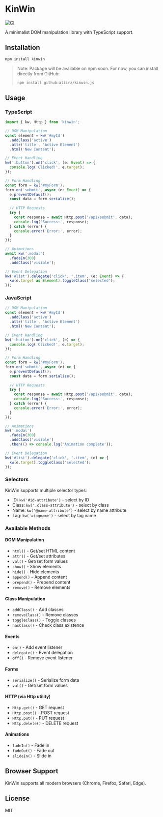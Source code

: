 # KinWin
[![CI](https://github.com/aliirz/kinwin.js/actions/workflows/ci.yml/badge.svg)](https://github.com/aliirz/kinwin.js/actions/workflows/ci.yml)

A minimalist DOM manipulation library with TypeScript support.

## Installation

```bash
npm install kinwin
```

> Note: Package will be available on npm soon. For now, you can install directly from GitHub:
> ```bash
> npm install github:aliirz/kinwin.js
> ```

## Usage

### TypeScript
```typescript
import { kw, Http } from 'kinwin';

// DOM Manipulation
const element = kw('#myId')
  .addClass('active')
  .attr('title', 'Active Element')
  .html('New Content');

// Event Handling
kw('.button').on('click', (e: Event) => {
  console.log('Clicked!', e.target);
});

// Form Handling
const form = kw('#myForm');
form.on('submit', async (e: Event) => {
  e.preventDefault();
  const data = form.serialize();
  
  // HTTP Requests
  try {
    const response = await Http.post('/api/submit', data);
    console.log('Success:', response);
  } catch (error) {
    console.error('Error:', error);
  }
});

// Animations
await kw('.modal')
  .fadeIn(300)
  .addClass('visible');

// Event Delegation
kw('#list').delegate('click', '.item', (e: Event) => {
  kw(e.target as Element).toggleClass('selected');
});
```

### JavaScript
```javascript
// DOM Manipulation
const element = kw('#myId')
  .addClass('active')
  .attr('title', 'Active Element')
  .html('New Content');

// Event Handling
kw('.button').on('click', (e) => {
  console.log('Clicked!', e.target);
});

// Form Handling
const form = kw('#myForm');
form.on('submit', async (e) => {
  e.preventDefault();
  const data = form.serialize();
  
  // HTTP Requests
  try {
    const response = await Http.post('/api/submit', data);
    console.log('Success:', response);
  } catch (error) {
    console.error('Error:', error);
  }
});

// Animations
kw('.modal')
  .fadeIn(300)
  .addClass('visible')
  .then(() => console.log('Animation complete'));

// Event Delegation
kw('#list').delegate('click', '.item', (e) => {
  kw(e.target).toggleClass('selected');
});
```

### Selectors
KinWin supports multiple selector types:
- ID: `kw('#id-attribute')` - select by ID
- Class: `kw('.class-attribute')` - select by class
- Name: `kw('@name-attribute')` - select by name attribute
- Tag: `kw('=tagname')` - select by tag name

### Available Methods

#### DOM Manipulation
- `html()` - Get/set HTML content
- `attr()` - Get/set attributes
- `val()` - Get/set form values
- `show()` - Show elements
- `hide()` - Hide elements
- `append()` - Append content
- `prepend()` - Prepend content
- `remove()` - Remove elements

#### Class Manipulation
- `addClass()` - Add classes
- `removeClass()` - Remove classes
- `toggleClass()` - Toggle classes
- `hasClass()` - Check class existence

#### Events
- `on()` - Add event listener
- `delegate()` - Event delegation
- `off()` - Remove event listener

#### Forms
- `serialize()` - Serialize form data
- `val()` - Get/set form values

#### HTTP (via Http utility)
- `Http.get()` - GET request
- `Http.post()` - POST request
- `Http.put()` - PUT request
- `Http.delete()` - DELETE request

#### Animations
- `fadeIn()` - Fade in
- `fadeOut()` - Fade out
- `slideIn()` - Slide in

## Browser Support
KinWin supports all modern browsers (Chrome, Firefox, Safari, Edge).

## License
MIT